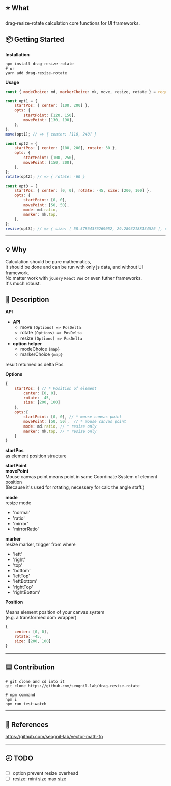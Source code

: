 ## ⭐️ What

drag-resize-rotate calculation core functions for UI frameworks.

## 📦 Getting Started

**Installation**

```shell
npm install drag-resize-rotate
# or
yarn add drag-resize-rotate
```

**Usage**

```javascript
const { modeChoice: md, markerChoice: mk, move, resize, rotate } = require('drag-resize-rotate');

const opt1 = {
    startPos: { center: [100, 200] },
    opts: {
        startPoint: [120, 150],
        movePoint: [130, 190],
    },
};
move(opt1); // => { center: [110, 240] }

const opt2 = {
    startPos: { center: [100, 200], rotate: 30 },
    opts: {
        startPoint: [100, 250],
        movePoint: [150, 200],
    },
};
rotate(opt2); // => { rotate: -60 }

const opt3 = {
    startPos: { center: [0, 0], rotate: -45, size: [200, 100] },
    opts: {
        startPoint: [0, 0],
        movePoint: [50, 50],
        mode: md.ratio,
        marker: mk.top,
    },
};
resize(opt3); // => { size: [ 58.57864376269052, 29.28932188134526 ], center: [ 25, 25 ] }
```

---

## 💡 Why

Calculation should be pure mathematics,  
It should be done and can be run with only js data, and without UI framework.  
No matter work with `jQuery` `React` `Vue` or even futher frameworks.  
It's much robust.

## 📖 Description

**API**

-   **API**
    -   move `(Options) => PosDelta`
    -   rotate `(Options) => PosDelta`
    -   resize `(Options) => PosDelta`
-   **option helper**
    -   modeChoice `{map}`
    -   markerChoice `{map}`

result returned as delta Pos

**Options**

```javascript
{
    startPos: { // * Position of element
        center: [0, 0],
        rotate: -45,
        size: [200, 100]
    },
    opts:{
        startPoint: [0, 0], // * mouse canvas point
        movePoint: [50, 50],  // * mouse canvas point
        mode: md.ratio, // * resize only
        marker: mk.top, // * resize only
    }
}
```

**startPos**  
as element position structure

**startPoint**  
**movePoint**  
Mouse canvas point means point in same Coordinate System of element position  
(Because it's used for rotating, necessery for calc the angle staff.)

**mode**  
resize mode

-   'normal'
-   'ratio'
-   'mirror'
-   'mirrorRatio'

**marker**  
resize marker, trigger from where

-   'left'
-   'right'
-   'top'
-   'bottom'
-   'leftTop'
-   'leftBottom'
-   'rightTop'
-   'rightBottom'

**Position**

Means element position of your canvas system  
(e.g. a transformed dom wrapper)

```javascript
{
    center: [0, 0],
    rotate: -45,
    size: [200, 100]
}
```

---

## ⌨️ Contribution

```shell
# git clone and cd into it
git clone https://github.com/seognil-lab/drag-resize-rotate

# npm command
npm i
npm run test:watch
```

---

## 📜 References

https://github.com/seognil-lab/vector-math-fp

---

## 🕗 TODO

-   [ ] option prevent resize overhead
-   [ ] resize: mini size max size
